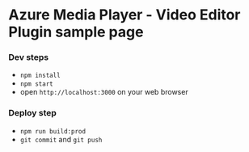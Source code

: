 # Azure Media Player - Video Editor Plugin sample page

### Dev steps

* `npm install`
* `npm start`
* open `http://localhost:3000` on your web browser

### Deploy step

* `npm run build:prod`
* `git commit` and `git push`
